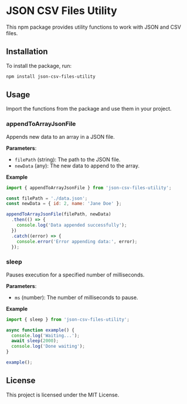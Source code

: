# JSON CSV Files Utility

This npm package provides utility functions to work with JSON and CSV files.

## Installation

To install the package, run:

```bash
npm install json-csv-files-utility
```

## Usage
Import the functions from the package and use them in your project.

### appendToArrayJsonFile
Appends new data to an array in a JSON file.

__Parameters__:
- `filePath` (string): The path to the JSON file.
- `newData` (any): The new data to append to the array.

__Example__
```js
import { appendToArrayJsonFile } from 'json-csv-files-utility';

const filePath = './data.json';
const newData = { id: 2, name: 'Jane Doe' };

appendToArrayJsonFile(filePath, newData)
  .then(() => {
    console.log('Data appended successfully');
  })
  .catch((error) => {
    console.error('Error appending data:', error);
  });
```


### sleep
Pauses execution for a specified number of milliseconds.

__Parameters__:
- `ms` (number): The number of milliseconds to pause.

__Example__
```js
import { sleep } from 'json-csv-files-utility';

async function example() {
  console.log('Waiting...');
  await sleep(2000);
  console.log('Done waiting');
}

example();
```

## License
This project is licensed under the MIT License. 

